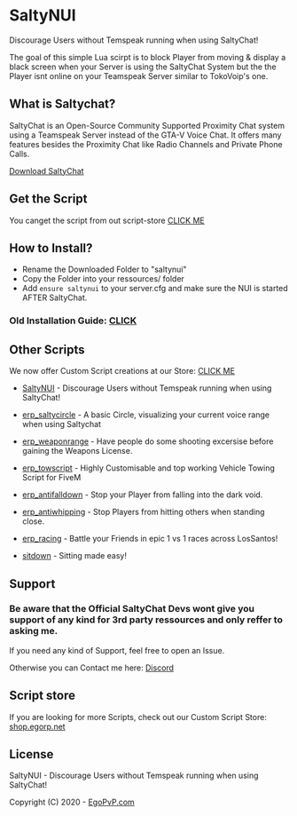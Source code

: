 # SaltyNUI
Discourage Users without Temspeak running when using SaltyChat!


The goal of this simple Lua scirpt is to block Player from moving & display a black screen when your Server is using the SaltyChat System but the the Player isnt online on your Teamspeak Server similar to TokoVoip's one.

## What is Saltychat?
SaltyChat is an Open-Source Community Supported Proximity Chat system using a Teamspeak Server instead of the GTA-V Voice Chat. 
It offers many features besides the Proximity Chat like Radio Channels and Private Phone Calls.

[Download SaltyChat](https://github.com/saltminede/saltychat-fivem)


## Get the Script
You canget the script from out script-store [CLICK ME](https://shop.egorp.net/package/4668315)

## How to Install?

 - Rename the Downloaded Folder to "saltynui"
 - Copy the Folder into your ressources/ folder
 - Add `ensure saltynui` to your server.cfg and make sure the NUI is started AFTER SaltyChat.


### Old Installation Guide: [CLICK](https://github.com/EgoPvP/SaltyNUI/blob/master/OLDinstallation.md)


## Other Scripts
We now offer Custom Script creations at our Store: [CLICK ME](https://shop.egorp.net/category/custom-development)

- [SaltyNUI](https://shop.egorp.net/package/4668315) - Discourage Users without Temspeak running when using SaltyChat!
- [erp_saltycircle](https://shop.egorp.net/package/4668429) - A basic Circle, visualizing your current voice range when using Saltychat

- [erp_weaponrange](https://shop.egorp.net/package/5167273) - Have people do some shooting excersise before gaining the Weapons License.
- [erp_towscript](https://shop.egorp.net/package/4668418) - Highly Customisable and top working Vehicle Towing Script for FiveM

- [erp_antifalldown](https://github.com/EgoPvP/erp_antifalldown) - Stop your Player from falling into the dark void.
- [erp_antiwhipping](https://github.com/EgoPvP/erp_antiwhipping) - Stop Players from hitting others when standing close.

- [erp_racing](https://shop.egorp.net/package/4666867) - Battle your Friends in epic 1 vs 1 races across LosSantos!

- [sitdown](https://shop.egorp.net/package/4668426) - Sitting made easy!

## Support
### Be aware that the Official SaltyChat Devs wont give you support of any kind for 3rd party ressources and only reffer to asking me.

If you need any kind of Support, feel free to open an Issue.

Otherwise you can Contact me here:
[Discord](https://discord.gg/qRc5Hbb)

## Script store

If you are looking for more Scripts, check out our Custom Script Store: <br>
[shop.egorp.net](https://shop.egorp.net/)

## License

SaltyNUI - Discourage Users without Temspeak running when using SaltyChat!

Copyright (C) 2020 - [EgoPvP.com](https://egopvp.com)

